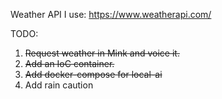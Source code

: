 Weather API I use: https://www.weatherapi.com/

TODO:
1. ~~Request weather in Mink and voice it.~~
2. ~~Add an IoC container.~~
3. ~~Add docker-compose for local-ai~~
4. Add rain caution
